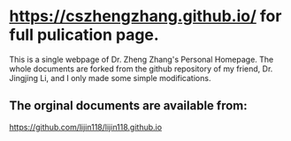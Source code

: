 # https://cszhengzhang.github.io/ for full pulication page.
This is a single webpage of Dr. Zheng Zhang's Personal Homepage. The whole documents are forked from the github repository of my friend, Dr. Jingjing Li, and I only made some simple modifications.

## The orginal documents are available from:
https://github.com/lijin118/lijin118.github.io
